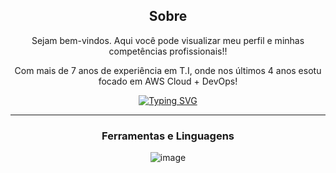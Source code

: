 <div align="center">

## Sobre
Sejam bem-vindos.
Aqui você pode visualizar meu perfil e minhas competências profissionais!! 
<p/>
Com mais de 7 anos de experiência em T.I, onde nos últimos 4 anos esotu focado em AWS Cloud + DevOps! 
  
<!-- Typing SVG by DenverCoder1 - https://github.com/DenverCoder1/readme-typing-svg -->
  <a href="https://git.io/typing-svg"><img src="https://readme-typing-svg.herokuapp.com?font=Fira+Code&weight=500&size=25&pause=1000&color=0BC027&center=true&vCenter=true&random=false&width=435&lines=DevOps+Engineer;Cloud+Solution+Architect" alt="Typing SVG" /></a>
</p>
<hr/>

### Ferramentas e Linguagens
![image](https://img.shields.io/badge/Cloudflare-F38020?style=for-the-badge&logo=Cloudflare&logoColor=white)


